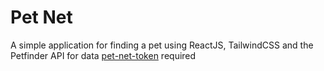 # Pet Net

A simple application for finding a pet using ReactJS, TailwindCSS and the Petfinder API for data
[pet-net-token](https://github.com/CoffeeSlurpr/pet-net-token) required
